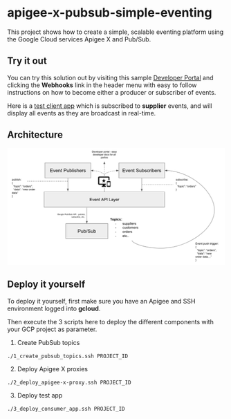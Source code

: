 # apigee-x-pubsub-simple-eventing

This project shows how to create a simple, scalable eventing platform using the Google Cloud services Apigee X and Pub/Sub.

## Try it out

You can try this solution out by visiting this sample [Developer Portal]() and clicking the **Webhooks** link in the header menu with easy to follow instructions on how to become either a producer or subscriber of events.  

Here is a [test client app](https://hooks-client-h7pi7igbcq-ew.a.run.app/) which is subscribed to **supplier** events, and will display all events as they are broadcast in real-time.

## Architecture

![Architecture](/img/architecture.png)

## Deploy it yourself

To deploy it yourself, first make sure you have an Apigee and SSH environment logged into **gcloud**.

Then execute the 3 scripts here to deploy the different components with your GCP project as parameter.

1. Create PubSub topics

```ssh
./1_create_pubsub_topics.ssh PROJECT_ID
```

2. Deploy Apigee X proxies

```ssh
./2_deploy_apigee-x-proxy.ssh PROJECT_ID
```

3. Deploy test app

```ssh
./3_deploy_consumer_app.ssh PROJECT_ID
```